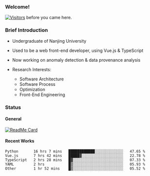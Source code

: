 ### Welcome!

[![Visitors](https://visitor-badge.laobi.icu/badge?page_id=HermitSun.HermitSun)]() before you came here.

### Brief Introduction

- Undergraduate of Nanjing University

- Used to be a web front-end developer, using Vue.js & TypeScript

- Now working on anomaly detection & data provenance analysis

- Research Interests: 
  - Software Architecture
  - Software Process
  - Optimization
  - Front-End Engineering

### Status

#### General

[![ReadMe Card](https://github-readme-stats.hermitsun.vercel.app/api?username=HermitSun&count_private=true&show_icons=true)]()

#### Recent Works

<!--START_SECTION:waka-->
```text
Python       16 hrs 7 mins   ████████████░░░░░░░░░░░░░   47.65 % 
Vue.js       7 hrs 42 mins   █████▓░░░░░░░░░░░░░░░░░░░   22.78 % 
TypeScript   2 hrs 28 mins   █▓░░░░░░░░░░░░░░░░░░░░░░░   07.33 % 
YAML         2 hrs           █▒░░░░░░░░░░░░░░░░░░░░░░░   05.93 % 
Other        1 hr 52 mins    █▒░░░░░░░░░░░░░░░░░░░░░░░   05.52 % 
```
<!--END_SECTION:waka-->

